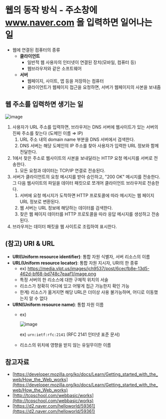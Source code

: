 # 웹의 동작 방식 - 주소창에 www.naver.com 을 입력하면 일어나는 일

- 웹에 연결된 컴퓨터의 종류
    - **클라이언트**
        - 일반적 웹 사용자의 인터넷이 연결된 장치(모바일, 컴퓨터 등)
        - 웹브라우저와 같은 소프트웨어
    - **서버**
        - 웹페이지, 사이트, 앱 등을 저장하는 컴퓨터
        - 클라이언트가 웹페이지 접근을 요청하면, 서버가 웹페이지의 사본을 보내줌

## 웹 주소를 입력하면 생기는 일

![image](https://user-images.githubusercontent.com/40057032/138212486-98e336b2-dea8-46c3-8c2a-185163788efd.png)

1. 사용자가 URL 주소를 입력하면, 브라우저는 DNS 서버에 웹사이트가 있는 서버의 진짜 주소를 찾는다 (도메인 이름 ⇒ IP)
    1. URL 주소 내의 domain name 부분을 DNS 서버에서 검색한다.
    2. DNS 서버는 해당 도메인의 IP 주소를 찾아 사용자가 입력한 URL 정보와 함께 전달한다.
2. 1에서 찾은 주소로 웹사이트의 사본을 보내달라는 HTTP 요청 메시지를 서버로 전송한다.
    1. 모든 요청과 데이터는 TCP/IP 연결로 전송된다.
3. 서버가 클라이언트의 요청 메시지를 받아 승인하고, "200 OK" 메시지를 전송한다. 그 다음 웹사이트의 파일을 데이터 패킷으로 쪼개어 클라이언트 브라우저로 전송한다.
    1. 서버에 요청 메시지가 도착하면 HTTP 프로토콜에 따라 메시지는 웹 페이지 URL 정보로 변환된다.
    2. 웹 서버는 URL 정보에 해당하는 데이터를 검색한다.
    3. 찾은 웹 페이지 데이터를 HTTP 프로토콜을 따라 응답 메시지를 생성하고 전송된다.
4. 브라우저는 데이터 패킷을 웹 사이트로 조립하여 표시한다.

## (참고) URI & URL

- **URI(Uniform resource identifier)**: 통합 자원 식별자, 서버 리소스의 이름
- **URL(Uniform resource locator)**: 통합 자원 지시자, URI의 한 종류
    - ex) https://media.vlpt.us/images/jch9537/post/6cecfb8e-13d5-462d-bf68-bd748c7eaaf1/image.png
    - 특정 서버의 한 리소스에 대한 구체적 위치의 서술
    - 리소스가 정확히 어디에 있고 어떻게 접근 가능한지 확인 가능
    - 한계) 리소스가 옮겨지면 해당 URL은 더이상 사용 불가능하며, 어디로 이동했는지 알 수 없다
- **URN(Uniform resource name)**: 통합 자원 이름
    - ex)
        
        ![image](https://user-images.githubusercontent.com/40057032/138212502-96dc5ad4-4da9-4150-b86d-c82ebbd6f3a9.png)
        
        ex) `urn:ietf:rfc:2141` (RFC 2141 인터넷 표준 문서)
        
    - 리소스의 위치에 영향을 받지 않는 유일무이한 이름

## 참고자료

- [https://developer.mozilla.org/ko/docs/Learn/Getting_started_with_the_web/How_the_Web_works](https://developer.mozilla.org/ko/docs/Learn/Getting_started_with_the_web/How_the_Web_works)
- [http://tcpschool.com/webbasic/works](http://tcpschool.com/webbasic/works)
- [https://d2.naver.com/helloworld/59361](https://d2.naver.com/helloworld/59361)
